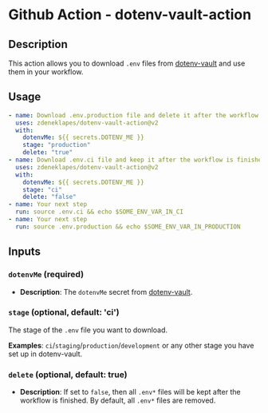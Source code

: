 # Github Action - dotenv-vault-action

## Description

This action allows you to download `.env` files from [dotenv-vault](https://www.dotenv.org/) and use them in your
workflow.

## Usage

```yaml
- name: Download .env.production file and delete it after the workflow is finished
  uses: zdeneklapes/dotenv-vault-action@v2
  with:
    dotenvMe: ${{ secrets.DOTENV_ME }}
    stage: "production"
    delete: "true"
- name: Download .env.ci file and keep it after the workflow is finished
  uses: zdeneklapes/dotenv-vault-action@v2
  with:
    dotenvMe: ${{ secrets.DOTENV_ME }}
    stage: "ci"
    delete: "false"
- name: Your next step
  run: source .env.ci && echo $SOME_ENV_VAR_IN_CI
- name: Your next step
  run: source .env.production && echo $SOME_ENV_VAR_IN_PRODUCTION
```

## Inputs

### `dotenvMe` (required)
- **Description**: The `dotenvMe` secret from [dotenv-vault](https://www.dotenv.org/).

### `stage` (optional, default: 'ci')
The stage of the `.env` file you want to download.

**Examples**: `ci`/`staging`/`production`/`development` or any other stage you have set up in dotenv-vault.

### `delete` (optional, default: true)

- **Description**: If set to `false`, then all `.env*` files will be kept after the workflow is finished. By default, all `.env*` files are removed.
